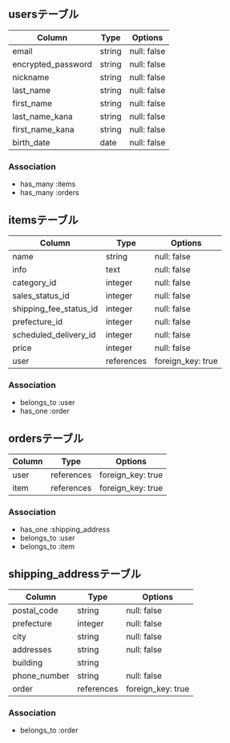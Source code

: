 

## usersテーブル

| Column             | Type     | Options     |
| -------------------| ---------| ----------- |
| email              | string   | null: false |
| encrypted_password | string   | null: false |
| nickname           | string   | null: false |
| last_name          | string   | null: false |
| first_name         | string   | null: false |
| last_name_kana     | string   | null: false |
| first_name_kana    | string   | null: false |
| birth_date         | date     | null: false |


### Association
- has_many :items
- has_many :orders




## itemsテーブル

| Column                 | Type       | Options           |
| ---------------------- | ---------- | ----------------- |
| name                   | string     | null: false       |
| info                   | text       | null: false       |
| category_id            | integer    | null: false       |
| sales_status_id        | integer    | null: false       |
| shipping_fee_status_id | integer    | null: false       |
| prefecture_id          | integer    | null: false       |
| scheduled_delivery_id  | integer    | null: false       |
| price                  | integer    | null: false       |
| user                   | references | foreign_key: true |


### Association
 - belongs_to :user
 - has_one    :order




## ordersテーブル

| Column | Type       | Options           |
| ------ | ---------- | ----------------- |
| user   | references | foreign_key: true |
| item   | references | foreign_key: true |


### Association
 - has_one    :shipping_address
 - belongs_to :user
 - belongs_to :item
 



## shipping_addressテーブル

| Column        | Type       | Options           |
| --------------| ---------- | ----------------- |
| postal_code   | string     | null: false       |
| prefecture    | integer    | null: false       |
| city          | string     | null: false       |
| addresses     | string     | null: false       |
| building      | string     |                   |
| phone_number  | string     | null: false       |
| order         | references | foreign_key: true |


### Association
 - belongs_to :order